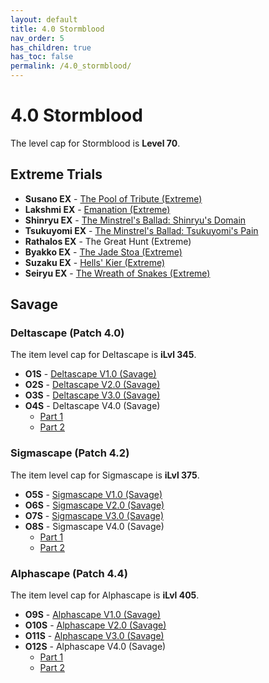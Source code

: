 ```yaml
---
layout: default
title: 4.0 Stormblood
nav_order: 5
has_children: true
has_toc: false
permalink: /4.0_stormblood/
---
```


# 4.0 Stormblood

The level cap for Stormblood is **Level 70**.

## Extreme Trials

- **Susano EX** - [The Pool of Tribute (Extreme)](extreme_trials/susano)
- **Lakshmi EX** - [Emanation (Extreme)](extreme_trials/lakshmi)
- **Shinryu EX** - [The Minstrel's Ballad: Shinryu's Domain](extreme_trials/shinryu)
- **Tsukuyomi EX** - [The Minstrel's Ballad: Tsukuyomi's Pain](extreme_trials/tsukuyomi)
- **Rathalos EX** - The Great Hunt (Extreme)
- **Byakko EX** - [The Jade Stoa (Extreme)](extreme_trials/byakko)
- **Suzaku EX** - [Hells' Kier (Extreme)](extreme_trials/suzaku)
- **Seiryu EX** - [The Wreath of Snakes (Extreme)](extreme_trials/seiryu)

## Savage

### Deltascape (Patch 4.0)

The item level cap for Deltascape is **iLvl 345**.

- **O1S** - [Deltascape V1.0 (Savage)](savage_raids/o1s)
- **O2S** - [Deltascape V2.0 (Savage)](savage_raids/o2s)
- **O3S** - [Deltascape V3.0 (Savage)](savage_raids/o3s)
- **O4S** - Deltascape V4.0 (Savage)
	- [Part 1](savage_raids/o4s_1)
	- [Part 2](savage_raids/o4s_2)

### Sigmascape (Patch 4.2)

The item level cap for Sigmascape is **iLvl 375**.

- **O5S** - [Sigmascape V1.0 (Savage)](savage_raids/o5s)
- **O6S** - [Sigmascape V2.0 (Savage)](savage_raids/o6s)
- **O7S** - [Sigmascape V3.0 (Savage)](savage_raids/o7s)
- **O8S** - Sigmascape V4.0 (Savage)
	- [Part 1](savage_raids/o8s_1)
	- [Part 2](savage_raids/o8s_2)

### Alphascape (Patch 4.4)

The item level cap for Alphascape is **iLvl 405**.

- **O9S** - [Alphascape V1.0 (Savage)](savage_raids/o9s)
- **O10S** - [Alphascape V2.0 (Savage)](savage_raids/o10s)
- **O11S** - [Alphascape V3.0 (Savage)](savage_raids/o11s)
- **O12S** - Alphascape V4.0 (Savage)
	- [Part 1](savage_raids/o12s_1)
	- [Part 2](savage_raids/o12s_2)

